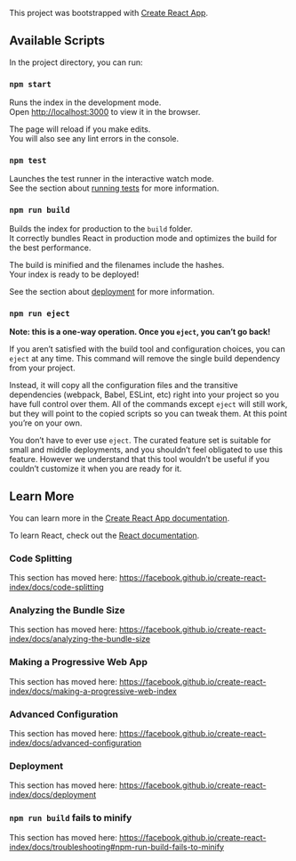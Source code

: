 This project was bootstrapped with [Create React App](https://github.com/facebook/create-react-index).

## Available Scripts

In the project directory, you can run:

### `npm start`

Runs the index in the development mode.<br />
Open [http://localhost:3000](http://localhost:3000) to view it in the browser.

The page will reload if you make edits.<br />
You will also see any lint errors in the console.

### `npm test`

Launches the test runner in the interactive watch mode.<br />
See the section about [running tests](https://facebook.github.io/create-react-index/docs/running-tests) for more information.

### `npm run build`

Builds the index for production to the `build` folder.<br />
It correctly bundles React in production mode and optimizes the build for the best performance.

The build is minified and the filenames include the hashes.<br />
Your index is ready to be deployed!

See the section about [deployment](https://facebook.github.io/create-react-index/docs/deployment) for more information.

### `npm run eject`

**Note: this is a one-way operation. Once you `eject`, you can’t go back!**

If you aren’t satisfied with the build tool and configuration choices, you can `eject` at any time. This command will remove the single build dependency from your project.

Instead, it will copy all the configuration files and the transitive dependencies (webpack, Babel, ESLint, etc) right into your project so you have full control over them. All of the commands except `eject` will still work, but they will point to the copied scripts so you can tweak them. At this point you’re on your own.

You don’t have to ever use `eject`. The curated feature set is suitable for small and middle deployments, and you shouldn’t feel obligated to use this feature. However we understand that this tool wouldn’t be useful if you couldn’t customize it when you are ready for it.

## Learn More

You can learn more in the [Create React App documentation](https://facebook.github.io/create-react-index/docs/getting-started).

To learn React, check out the [React documentation](https://reactjs.org/).

### Code Splitting

This section has moved here: https://facebook.github.io/create-react-index/docs/code-splitting

### Analyzing the Bundle Size

This section has moved here: https://facebook.github.io/create-react-index/docs/analyzing-the-bundle-size

### Making a Progressive Web App

This section has moved here: https://facebook.github.io/create-react-index/docs/making-a-progressive-web-index

### Advanced Configuration

This section has moved here: https://facebook.github.io/create-react-index/docs/advanced-configuration

### Deployment

This section has moved here: https://facebook.github.io/create-react-index/docs/deployment

### `npm run build` fails to minify

This section has moved here: https://facebook.github.io/create-react-index/docs/troubleshooting#npm-run-build-fails-to-minify
